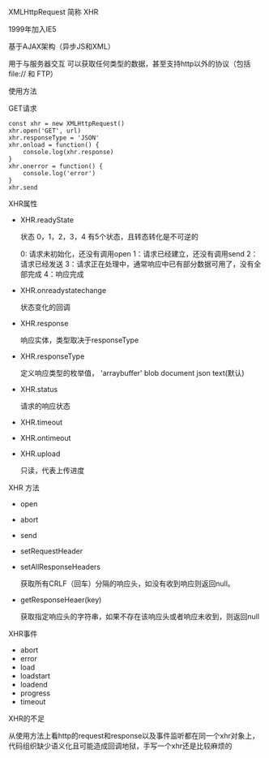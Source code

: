 XMLHttpRequest 简称 XHR

1999年加入IE5

基于AJAX架构（异步JS和XML）

用于与服务器交互 可以获取任何类型的数据，甚至支持http以外的协议（包括file:// 和 FTP）

使用方法

GET请求

```
const xhr = new XMLHttpRequest()
xhr.open('GET', url)
xhr.responseType = 'JSON'
xhr.onload = function() {
    console.log(xhr.response)
}
xhr.onerror = function() {
    console.log('error')
}
xhr.send
```

XHR属性

- XHR.readyState
  
  状态 0，1，2，3，4
    有5个状态，且转态转化是不可逆的
  
    0: 请求未初始化，还没有调用open
    1：请求已经建立，还没有调用send
    2：请求已经发送
    3：请求正在处理中，通常响应中已有部分数据可用了，没有全部完成
    4：响应完成

- XHR.onreadystatechange
  
    状态变化的回调

- XHR.response
  
    响应实体，类型取决于responseType

- XHR.responseType
  
    定义响应类型的枚举值， 'arraybuffer' blob document json text(默认)

- XHR.status
  
    请求的响应状态

- XHR.timeout

- XHR.ontimeout 

- XHR.upload 
  
    只读，代表上传进度

XHR 方法

- open

- abort

- send

- setRequestHeader

- setAllResponseHeaders
  
    获取所有CRLF（回车）分隔的响应头，如没有收到响应则返回null。

- getResponseHeaer(key)
  
    获取指定响应头的字符串，如果不存在该响应头或者响应未收到，则返回null

XHR事件

- abort 
- error
- load
- loadstart
- loadend
- progress
- timeout

XHR的不足

从使用方法上看http的request和response以及事件监听都在同一个xhr对象上，代码组织缺少语义化且可能造成回调地狱，手写一个xhr还是比较麻烦的
